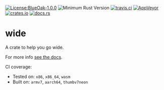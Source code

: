 [![License:BlueOak-1.0.0](https://img.shields.io/badge/License-BlueOak_1.0.0-brightgreen.svg)](https://blueoakcouncil.org/license/1.0.0)
![Minimum Rust Version](https://img.shields.io/badge/Min%20Rust-1.36-green.svg)
[![travis.ci](https://travis-ci.org/Lokathor/wide.svg?branch=master)](https://travis-ci.org/Lokathor/wide)
[![AppVeyor](https://ci.appveyor.com/api/projects/status/33t3nhj1rplo7t1x/branch/master?svg=true)](https://ci.appveyor.com/project/Lokathor/wide/branch/master)
[![crates.io](https://img.shields.io/crates/v/wide.svg)](https://crates.io/crates/wide)
[![docs.rs](https://docs.rs/wide/badge.svg)](https://docs.rs/wide/)

# wide

A crate to help you go wide.

For more info [see the docs](https://docs.rs/wide).

CI coverage:
* Tested on: `x86`, `x86_64`, `wasm`
* Built on: `armv7`, `aarch64`, `thumbv7neon`
